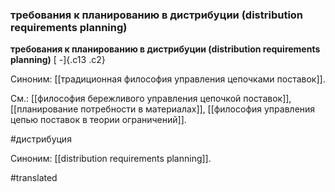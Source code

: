 ### требования к планированию в дистрибуции (distribution requirements planning)

**требования к планированию в дистрибуции (distribution requirements planning)** [ -]{.c13 .c2}

Синоним: [[традиционная философия управления цепочками поставок]].

См.: [[философия бережливого управления цепочкой поставок]], [[планирование потребности в материалах]], [[философия управления цепью поставок в теории ограничений]].

#дистрибуция

Синоним: [[distribution requirements planning]].

#translated
